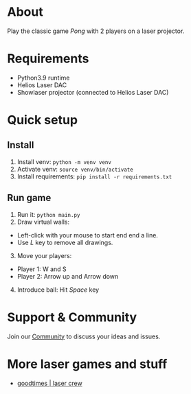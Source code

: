 # About
Play the classic game *Pong* with 2 players on a laser projector.

# Requirements
- Python3.9 runtime
- Helios Laser DAC
- Showlaser projector (connected to Helios Laser DAC)

# Quick setup
## Install
1. Install venv: `python -m venv venv`
2. Activate venv: `source venv/bin/activate`
3. Install requirements: `pip install -r requirements.txt`

## Run game
1. Run it: `python main.py`
2. Draw virtual walls: 
  - Left-click with your mouse to start end end a line.
  - Use *L* key to remove all drawings.
3. Move your players:
  - Player 1: W and S
  - Player 2: Arrow up and Arrow down
4. Introduce ball: Hit *Space* key

# Support & Community
Join our [Community](https://community.goodtimes.technology/c/laserpong/) to discuss your ideas and issues.

# More laser games and stuff
- [goodtimes | laser crew](https://www.goodtimes.technology)
